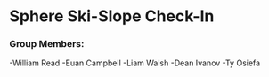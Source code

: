 # Sphere Ski-Slope Check-In



### Group Members:

-William Read 
-Euan Campbell 
-Liam Walsh 
-Dean Ivanov 
-Ty Osiefa 
